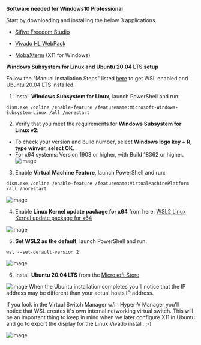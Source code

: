 __Software needed for Windows10 Professional__

Start by downloading and installing the below 3 applications.

* [Sifive Freedom Studio](https://www.sifive.com/software)

* [Vivado HL WebPack](https://www.xilinx.com/member/forms/download/xef.html?filename=Xilinx_Unified_2021.1_0610_2318_Win64.exe)

* [MobaXterm](https://download.mobatek.net/2132021082033134/MobaXterm_Installer_v21.3.zip) (X11 for Windows)

__Windows Subsystem for Linux and Ubuntu 20.04 LTS setup__

Follow the "Manual Installation Steps" listed [here](https://docs.microsoft.com/en-us/windows/wsl/install-win10) to get WSL enabled and Ubuntu 20.04 LTS installed.

1. Install **Windows Subsystem for Linux**, launch PowerShell and run:
```
dism.exe /online /enable-feature /featurename:Microsoft-Windows-Subsystem-Linux /all /norestart
```
2. Verify that you meet the requirements for **Windows Subsystem for Linux v2**:

* To check your version and build number, select **Windows logo key + R, type winver, select OK**.
* For x64 systems: Version 1903 or higher, with Build 18362 or higher.
![image](https://user-images.githubusercontent.com/8312541/132558464-734dfe60-61e6-4ffb-b692-cf908097b027.png)


3. Enable **Virtual Machine Feature**, launch PowerShell and run:
```
dism.exe /online /enable-feature /featurename:VirtualMachinePlatform /all /norestart
```

![image](https://user-images.githubusercontent.com/8312541/132419142-06126be2-6136-42b6-95b9-35481e2224c8.png)

4. Enable **Linux Kernel update package for x64** from here: [WSL2 Linux Kernel update package for x64](https://wslstorestorage.blob.core.windows.net/wslblob/wsl_update_x64.msi)

![image](https://user-images.githubusercontent.com/8312541/132419192-3ea90f13-8488-4f3d-8c20-457a072dea25.png)

5. **Set WSL2 as the default**, launch PowerShell and run:
```
wsl --set-default-version 2
```

![image](https://user-images.githubusercontent.com/8312541/132419235-d373bba2-bf01-499d-82ba-f54e795c713f.png)

6. Install **Ubuntu 20.04 LTS** from the [Microsoft Store](https://aka.ms/wslstore)

![image](https://user-images.githubusercontent.com/8312541/132419262-55bc7a7a-d92e-43dc-b368-06cd46f98eae.png)
When the Ubuntu installation completes you'll notice that the IP address may be different than your actual hosts IP address.

If you look in the Virtual Switch Manager w/in Hyper-V Manager you'll notice that WSL creates it's own internal networking virtual switch.  This will be an important thing to keep in mind when we later configure X11 in Ubuntu and go to export the display for the Linux Vivado install.  ;-)

![image](https://user-images.githubusercontent.com/8312541/132419796-b2ac726b-4e83-46dd-b65f-1ac28b3a53b8.png)





